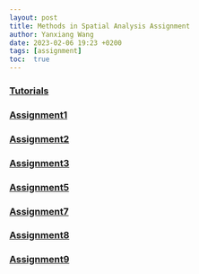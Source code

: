 ```yaml
---
layout: post
title: Methods in Spatial Analysis Assignment
author: Yanxiang Wang
date: 2023-02-06 19:23 +0200
tags: [assignment]
toc:  true
---
```

### [Tutorials](https://storymaps.arcgis.com/collections/07c7d64710d2451b918fc9822b2d12f7?item=1)

### [Assignment1](https://storymaps.arcgis.com/stories/72eb5eb0f12346e9bfd89b86d21de999)

### [Assignment2](https://storymaps.arcgis.com/stories/53aeef57d9234a248192b2820312b844)

### [Assignment3](https://storymaps.arcgis.com/stories/9c80078eabc04d659fd6e0e62c504d92)

### [Assignment5](https://storymaps.arcgis.com/stories/f2866e76921a47c48389bcc137470f0f)

### [Assignment7](https://storymaps.arcgis.com/stories/86c4ef7e4abc43dc920e4f999d05cb8f)

### [Assignment8](https://storymaps.arcgis.com/stories/0f5614fe100f42ae947c95d9960ce286)

### [Assignment9](https://storymaps.arcgis.com/stories/a531aee244254a1182eafa3d5980ad14)
